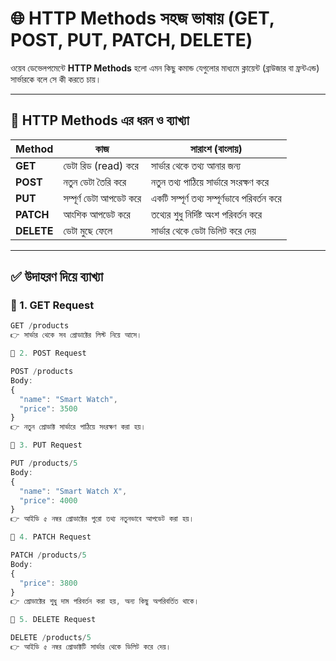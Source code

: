 # 🌐 HTTP Methods সহজ ভাষায় (GET, POST, PUT, PATCH, DELETE)

ওয়েব ডেভেলপমেন্টে **HTTP Methods** হলো এমন কিছু কমান্ড যেগুলোর মাধ্যমে ক্লায়েন্ট (ব্রাউজার বা ফ্রন্টএন্ড) সার্ভারকে বলে সে কী করতে চায়।

---

## 🧾 HTTP Methods এর ধরন ও ব্যাখ্যা

| Method | কাজ | সারাংশ (বাংলায়) |
|--------|-----|------------------|
| **GET** | ডেটা রিড (read) করে | সার্ভার থেকে তথ্য আনার জন্য |
| **POST** | নতুন ডেটা তৈরি করে | নতুন তথ্য পাঠিয়ে সার্ভারে সংরক্ষণ করে |
| **PUT** | সম্পূর্ণ ডেটা আপডেট করে | একটি সম্পূর্ণ তথ্য সম্পূর্ণভাবে পরিবর্তন করে |
| **PATCH** | আংশিক আপডেট করে | তথ্যের শুধু নির্দিষ্ট অংশ পরিবর্তন করে |
| **DELETE** | ডেটা মুছে ফেলে | সার্ভার থেকে ডেটা ডিলিট করে দেয় |

---

## ✅ উদাহরণ দিয়ে ব্যাখ্যা

### 🔹 1. GET Request

```js
GET /products
👉 সার্ভার থেকে সব প্রোডাক্টের লিস্ট নিয়ে আসে।

🔹 2. POST Request

POST /products
Body:
{
  "name": "Smart Watch",
  "price": 3500
}
👉 নতুন প্রোডাক্ট সার্ভারে পাঠিয়ে সংরক্ষণ করা হয়।

🔹 3. PUT Request

PUT /products/5
Body:
{
  "name": "Smart Watch X",
  "price": 4000
}
👉 আইডি ৫ নম্বর প্রোডাক্টের পুরো তথ্য নতুনভাবে আপডেট করা হয়।

🔹 4. PATCH Request

PATCH /products/5
Body:
{
  "price": 3800
}
👉 প্রোডাক্টের শুধু দাম পরিবর্তন করা হয়, অন্য কিছু অপরিবর্তিত থাকে।

🔹 5. DELETE Request

DELETE /products/5
👉 আইডি ৫ নম্বর প্রোডাক্টটি সার্ভার থেকে ডিলিট করে দেয়।

